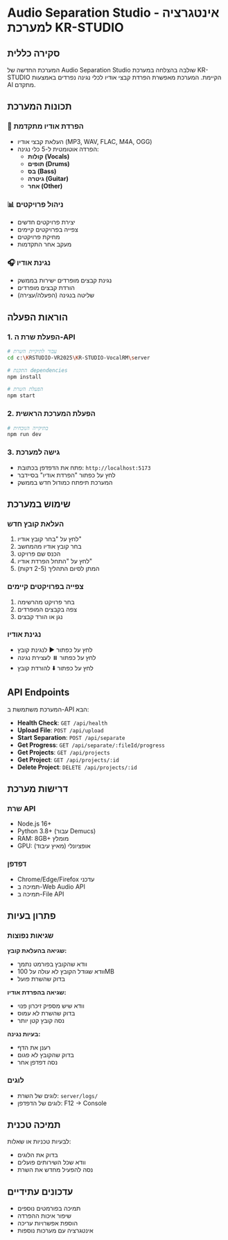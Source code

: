 # Audio Separation Studio - אינטגרציה למערכת KR-STUDIO

## סקירה כללית

המערכת החדשה של Audio Separation Studio שולבה בהצלחה במערכת KR-STUDIO הקיימת. המערכת מאפשרת הפרדת קבצי אודיו לכלי נגינה נפרדים באמצעות AI מתקדם.

## תכונות המערכת

### 🎵 הפרדת אודיו מתקדמת
- העלאת קבצי אודיו (MP3, WAV, FLAC, M4A, OGG)
- הפרדה אוטומטית ל-5 כלי נגינה:
  - **קולות (Vocals)**
  - **תופים (Drums)**
  - **בס (Bass)**
  - **גיטרה (Guitar)**
  - **אחר (Other)**

### 📊 ניהול פרויקטים
- יצירת פרויקטים חדשים
- צפייה בפרויקטים קיימים
- מחיקת פרויקטים
- מעקב אחר התקדמות

### 🎧 נגינת אודיו
- נגינת קבצים מופרדים ישירות בממשק
- הורדת קבצים מופרדים
- שליטה בנגינה (הפעלה/עצירה)

## הוראות הפעלה

### 1. הפעלת שרת ה-API
```bash
# עבור לתיקיית השרת
cd c:\KRSTUDIO-VR2025\KR-STUDIO-VocalRM\server

# התקנת dependencies
npm install

# הפעלת השרת
npm start
```

### 2. הפעלת המערכת הראשית
```bash
# בתיקייה הנוכחית
npm run dev
```

### 3. גישה למערכת
- פתח את הדפדפן בכתובת: `http://localhost:5173`
- לחץ על כפתור "הפרדת אודיו" בסיידבר
- המערכת תיפתח כמודול חדש בממשק

## שימוש במערכת

### העלאת קובץ חדש
1. לחץ על "בחר קובץ אודיו"
2. בחר קובץ אודיו מהמחשב
3. הכנס שם פרויקט
4. לחץ על "התחל הפרדת אודיו"
5. המתן לסיום התהליך (2-5 דקות)

### צפייה בפרויקטים קיימים
1. בחר פרויקט מהרשימה
2. צפה בקבצים המופרדים
3. נגן או הורד קבצים

### נגינת אודיו
- לחץ על כפתור ▶️ לנגינת קובץ
- לחץ על כפתור ⏸️ לעצירת נגינה
- לחץ על כפתור ⬇️ להורדת קובץ

## API Endpoints

המערכת משתמשת ב-API הבא:

- **Health Check**: `GET /api/health`
- **Upload File**: `POST /api/upload`
- **Start Separation**: `POST /api/separate`
- **Get Progress**: `GET /api/separate/:fileId/progress`
- **Get Projects**: `GET /api/projects`
- **Get Project**: `GET /api/projects/:id`
- **Delete Project**: `DELETE /api/projects/:id`

## דרישות מערכת

### שרת API
- Node.js 16+
- Python 3.8+ (עבור Demucs)
- RAM: 8GB+ מומלץ
- GPU: אופציונלי (מאיץ עיבוד)

### דפדפן
- Chrome/Edge/Firefox עדכני
- תמיכה ב-Web Audio API
- תמיכה ב-File API

## פתרון בעיות

### שגיאות נפוצות

**שגיאה בהעלאת קובץ:**
- וודא שהקובץ בפורמט נתמך
- וודא שגודל הקובץ לא עולה על 100MB
- בדוק שהשרת פועל

**שגיאה בהפרדת אודיו:**
- וודא שיש מספיק זיכרון פנוי
- בדוק שהשרת לא עמוס
- נסה קובץ קטן יותר

**בעיות נגינה:**
- רענן את הדף
- בדוק שהקובץ לא פגום
- נסה דפדפן אחר

### לוגים
- לוגים של השרת: `server/logs/`
- לוגים של הדפדפן: F12 → Console

## תמיכה טכנית

לבעיות טכניות או שאלות:
- בדוק את הלוגים
- וודא שכל השירותים פועלים
- נסה להפעיל מחדש את השרת

## עדכונים עתידיים

- תמיכה בפורמטים נוספים
- שיפור איכות ההפרדה
- הוספת אפשרויות עריכה
- אינטגרציה עם מערכות נוספות 